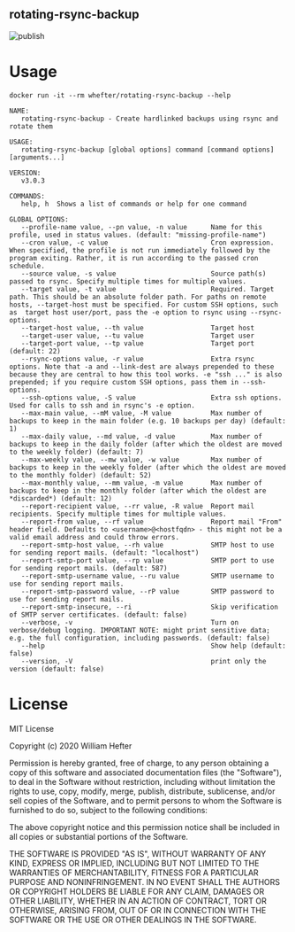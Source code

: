 rotating-rsync-backup
---
![publish](https://github.com/whefter/rotating-rsync-backup/workflows/publish/badge.svg)

# Usage

```shell
docker run -it --rm whefter/rotating-rsync-backup --help
```

```shell
NAME:
   rotating-rsync-backup - Create hardlinked backups using rsync and rotate them

USAGE:
   rotating-rsync-backup [global options] command [command options] [arguments...]

VERSION:
   v3.0.3

COMMANDS:
   help, h  Shows a list of commands or help for one command

GLOBAL OPTIONS:
   --profile-name value, --pn value, -n value      Name for this profile, used in status values. (default: "missing-profile-name")
   --cron value, -c value                          Cron expression. When specified, the profile is not run immediately followed by the program exiting. Rather, it is run according to the passed cron schedule.
   --source value, -s value                        Source path(s) passed to rsync. Specify multiple times for multiple values.
   --target value, -t value                        Required. Target path. This should be an absolute folder path. For paths on remote hosts, --target-host must be specified. For custom SSH options, such as  target host user/port, pass the -e option to rsync using --rsync-options.
   --target-host value, --th value                 Target host
   --target-user value, --tu value                 Target user
   --target-port value, --tp value                 Target port (default: 22)
   --rsync-options value, -r value                 Extra rsync options. Note that -a and --link-dest are always prepended to these because they are central to how this tool works. -e "ssh ..." is also prepended; if you require custom SSH options, pass them in --ssh-options.
   --ssh-options value, -S value                   Extra ssh options. Used for calls to ssh and in rsync's -e option.
   --max-main value, --mM value, -M value          Max number of backups to keep in the main folder (e.g. 10 backups per day) (default: 1)
   --max-daily value, --md value, -d value         Max number of backups to keep in the daily folder (after which the oldest are moved to the weekly folder) (default: 7)
   --max-weekly value, --mw value, -w value        Max number of backups to keep in the weekly folder (after which the oldest are moved to the monthly folder) (default: 52)
   --max-monthly value, --mm value, -m value       Max number of backups to keep in the monthly folder (after which the oldest are *discarded*) (default: 12)
   --report-recipient value, --rr value, -R value  Report mail recipients. Specify multiple times for multiple values.
   --report-from value, --rf value                 Report mail "From" header field. Defaults to <username>@<hostfqdn> - this might not be a valid email address and could throw errors.
   --report-smtp-host value, --rh value            SMTP host to use for sending report mails. (default: "localhost")
   --report-smtp-port value, --rp value            SMTP port to use for sending report mails. (default: 587)
   --report-smtp-username value, --ru value        SMTP username to use for sending report mails.
   --report-smtp-password value, --rP value        SMTP password to use for sending report mails.
   --report-smtp-insecure, --ri                    Skip verification of SMTP server certificates. (default: false)
   --verbose, -v                                   Turn on verbose/debug logging. IMPORTANT NOTE: might print sensitive data; e.g. the full configuration, including passwords. (default: false)
   --help                                          Show help (default: false)
   --version, -V                                   print only the version (default: false)
```

# License

MIT License

Copyright (c) 2020 William Hefter

Permission is hereby granted, free of charge, to any person obtaining a copy
of this software and associated documentation files (the "Software"), to deal
in the Software without restriction, including without limitation the rights
to use, copy, modify, merge, publish, distribute, sublicense, and/or sell
copies of the Software, and to permit persons to whom the Software is
furnished to do so, subject to the following conditions:

The above copyright notice and this permission notice shall be included in all
copies or substantial portions of the Software.

THE SOFTWARE IS PROVIDED "AS IS", WITHOUT WARRANTY OF ANY KIND, EXPRESS OR
IMPLIED, INCLUDING BUT NOT LIMITED TO THE WARRANTIES OF MERCHANTABILITY,
FITNESS FOR A PARTICULAR PURPOSE AND NONINFRINGEMENT. IN NO EVENT SHALL THE
AUTHORS OR COPYRIGHT HOLDERS BE LIABLE FOR ANY CLAIM, DAMAGES OR OTHER
LIABILITY, WHETHER IN AN ACTION OF CONTRACT, TORT OR OTHERWISE, ARISING FROM,
OUT OF OR IN CONNECTION WITH THE SOFTWARE OR THE USE OR OTHER DEALINGS IN THE
SOFTWARE.
